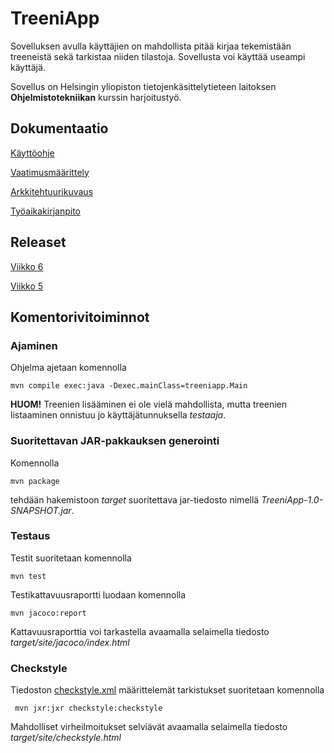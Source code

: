  # TreeniApp

Sovelluksen avulla käyttäjien on mahdollista pitää kirjaa tekemistään treeneistä sekä tarkistaa niiden tilastoja. Sovellusta voi käyttää useampi käyttäjä.

Sovellus on Helsingin yliopiston tietojenkäsittelytieteen laitoksen **Ohjelmistotekniikan** kurssin harjoitustyö.

## Dokumentaatio

[Käyttöohje](https://github.com/teemuoksanen/ot-harjoitustyo/blob/master/dokumentaatio/kayttoohje.md)

[Vaatimusmäärittely](https://github.com/teemuoksanen/ot-harjoitustyo/blob/master/dokumentaatio/vaatimusmaarittely.md)

[Arkkitehtuurikuvaus](https://github.com/teemuoksanen/ot-harjoitustyo/blob/master/dokumentaatio/arkkitehtuuri.md)

[Työaikakirjanpito](https://github.com/teemuoksanen/ot-harjoitustyo/blob/master/dokumentaatio/tuntikirjanpito.md)

## Releaset

[Viikko 6](https://github.com/teemuoksanen/ot-harjoitustyo/releases/tag/viikko6)

[Viikko 5](https://github.com/teemuoksanen/ot-harjoitustyo/releases/tag/viikko5)

## Komentorivitoiminnot

### Ajaminen

Ohjelma ajetaan komennolla

```
mvn compile exec:java -Dexec.mainClass=treeniapp.Main
```
__HUOM!__ Treenien lisääminen ei ole vielä mahdollista, mutta treenien listaaminen onnistuu jo käyttäjätunnuksella *testaaja*.

### Suoritettavan JAR-pakkauksen generointi

Komennolla

```
mvn package
```

tehdään hakemistoon _target_ suoritettava jar-tiedosto nimellä _TreeniApp-1.0-SNAPSHOT.jar_.

### Testaus

Testit suoritetaan komennolla

```
mvn test
```

Testikattavuusraportti luodaan komennolla

```
mvn jacoco:report
```

Kattavuusraporttia voi tarkastella avaamalla selaimella tiedosto _target/site/jacoco/index.html_

### Checkstyle

Tiedoston [checkstyle.xml](https://github.com/teemuoksanen/ot-harjoitustyo/blob/master/TreeniApp/checkstyle.xml) määrittelemät tarkistukset suoritetaan komennolla

```
 mvn jxr:jxr checkstyle:checkstyle
```

Mahdolliset virheilmoitukset selviävät avaamalla selaimella tiedosto _target/site/checkstyle.html_
